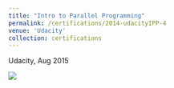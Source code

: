```yaml
---
title: "Intro to Parallel Programming"
permalink: /certifications/2014-udacityIPP-4
venue: 'Udacity' 
collection: certifications 
---
```


Udacity, Aug 2015

![](https://leimingyu.github.io/files/certs/udacity-ipp.png)
